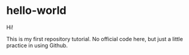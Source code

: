 # hello-world
Hi!

This is my first repository tutorial. No official code here, but just a little practice in using Github.
